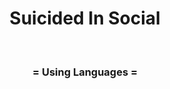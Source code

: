<div align="center">
  <h1>Suicided In Social</h1>
<br>
  <div align="cneter">
    <h3>= Using Languages =</h3>
</div>
